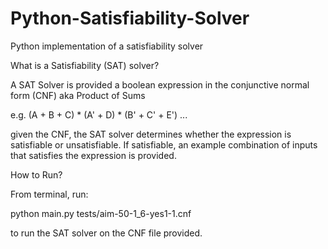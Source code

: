# Python-Satisfiability-Solver
Python implementation of a satisfiability solver

What is a Satisfiability (SAT) solver?

A SAT Solver is provided a boolean expression in the conjunctive normal form (CNF) aka Product of Sums 

e.g. (A + B + C) * (A' + D) * (B' + C' + E') ...

given the CNF, the SAT solver determines whether the expression is satisfiable or unsatisfiable. If satisfiable, an example combination of inputs that satisfies the expression is provided.

How to Run?

From terminal, run:

python main.py tests/aim-50-1_6-yes1-1.cnf

to run the SAT solver on the CNF file provided.
